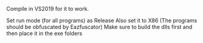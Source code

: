Compile in VS2019 for it to work.

Set run mode (for all programs) as Release
Also set it to X86
(The programs should be obfuscated by Eazfuscator)
Make sure to build the dlls first and then place it in the exe folders


